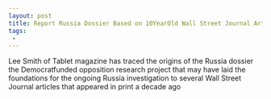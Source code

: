 ```yaml
---
layout: post
title: Report Russia Dossier Based on 10YearOld Wall Street Journal Articles
tags:
 -
---
```

Lee Smith of Tablet magazine has traced the origins of the Russia dossier  the Democratfunded opposition research project that may have laid the foundations for the ongoing Russia investigation  to several Wall Street Journal articles that appeared in print a decade ago
